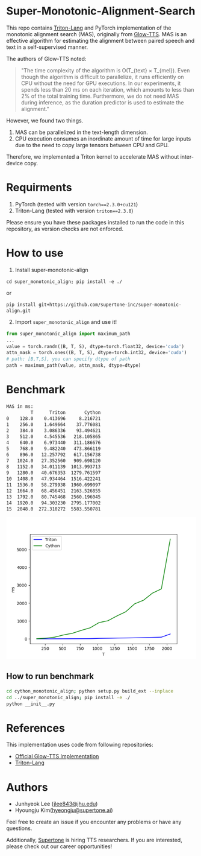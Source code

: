 # Super-Monotonic-Alignment-Search

This repo contains [Triton-Lang](https://github.com/triton-lang/triton) and PyTorch implementation of the monotonic alignment search (MAS), originally from [Glow-TTS](https://arxiv.org/abs/2005.11129).
MAS is an effective algorithm for estimating the alignment between paired speech and text in a self-supervised manner.


The authors of Glow-TTS noted:
> "The time complexity of the algorithm is O(T_{text} × T_{mel}). Even though the algorithm is difficult to parallelize, it runs efficiently on CPU without the need for GPU executions. In our experiments, it spends less than 20 ms on each iteration, which amounts to less than 2% of the total training time. Furthermore, we do not need MAS during inference, as the duration predictor is used to estimate the alignment."

However, we found two things.
1. MAS can be parallelized in the text-length dimension.
2. CPU execution consumes an inordinate amount of time for large inputs due to the need to copy large tensors between CPU and GPU.

Therefore, we implemented a Triton kernel to accelerate MAS without inter-device copy.

# Requirments
1. PyTorch (tested with version `torch==2.3.0+cu121`)
2. Triton-Lang (tested with version `triton==2.3.0`)

Please ensure you have these packages installed to run the code in this repository, as version checks are not enforced.

# How to use
1. Install super-monotonic-align
```
cd super_monotonic_align; pip install -e ./
```
or
```
pip install git+https://github.com/supertone-inc/super-monotonic-align.git
```
2. Import `super_monotonic_align` and use it!
```python
from super_monotonic_align import maximum_path
...
value = torch.randn((B, T, S), dtype=torch.float32, device='cuda')
attn_mask = torch.ones((B, T, S), dtype=torch.int32, device='cuda')
# path: [B,T,S], you can specify dtype of path
path = maximum_path(value, attn_mask, dtype=dtype)
```

# Benchmark
```
MAS in ms:
         T      Triton       Cython
0    128.0    0.413696     8.216721
1    256.0    1.649664    37.776081
2    384.0    3.086336    93.494621
3    512.0    4.545536   218.105865
4    640.0    6.973440   311.186676
5    768.0    9.482240   473.866119
6    896.0   12.257792   617.156738
7   1024.0   27.352560   909.698120
8   1152.0   34.011139  1013.993713
9   1280.0   40.676353  1279.761597
10  1408.0   47.934464  1516.422241
11  1536.0   58.279938  1960.699097
12  1664.0   68.456451  2163.526855
13  1792.0   80.745468  2560.196045
14  1920.0   94.303230  2795.177002
15  2048.0  272.310272  5583.550781
```
![](./assets/MAS.png)


## How to run benchmark
```bash
cd cython_monotonic_align; python setup.py build_ext --inplace
cd ../super_monotonic_align; pip install -e ./
python __init__.py
```

# References
This implementation uses code from following repositories:
- [Official Glow-TTS Implementation](https://github.com/jaywalnut310/glow-tts)
- [Triton-Lang](https://github.com/triton-lang/triton)


# Authors
- Junhyeok Lee ([jlee843@jhu.edu](mailto:jlee843@jhu.edu))
- Hyoungju Kim([hyeongju@supertone.ai](mailto:hyeongju@supertone.ai))


Feel free to create an issue if you encounter any problems or have any questions.

Additionally, [Supertone](https://supertone.ai) is hiring TTS researchers. 
If you are interested, please check out our career opportunities!
